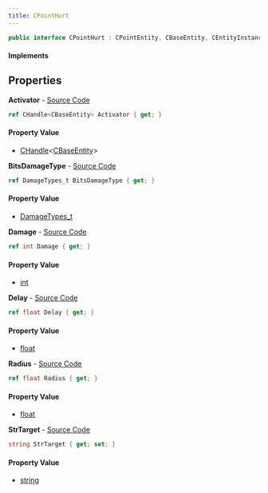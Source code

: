 ```yaml
---
title: CPointHurt
---
```


```csharp
public interface CPointHurt : CPointEntity, CBaseEntity, CEntityInstance, ISchemaClass<CEntityInstance>, ISchemaClass<CBaseEntity>, ISchemaClass<CPointEntity>, ISchemaClass<CPointHurt>, ISchemaField, ISchemaClass, INativeHandle
```

#### Implements

## Properties

**Activator** - [Source Code](https://github.com/swiftly-solution/swiftlys2/blob/main/managed/src/SwiftlyS2.Generated/Schemas/Interfaces/CPointHurt.cs#L26)

```csharp
ref CHandle<CBaseEntity> Activator { get; }
```

#### Property Value

- [CHandle](/docs/api/shared/natives/chandle-1)<[CBaseEntity](/docs/api/shared/schemadefinitions/cbaseentity)>

**BitsDamageType** - [Source Code](https://github.com/swiftly-solution/swiftlys2/blob/main/managed/src/SwiftlyS2.Generated/Schemas/Interfaces/CPointHurt.cs#L18)

```csharp
ref DamageTypes_t BitsDamageType { get; }
```

#### Property Value

- [DamageTypes_t](/docs/api/shared/schemadefinitions/damagetypes_t)

**Damage** - [Source Code](https://github.com/swiftly-solution/swiftlys2/blob/main/managed/src/SwiftlyS2.Generated/Schemas/Interfaces/CPointHurt.cs#L16)

```csharp
ref int Damage { get; }
```

#### Property Value

- [int](https://learn.microsoft.com/dotnet/api/system.int32)

**Delay** - [Source Code](https://github.com/swiftly-solution/swiftlys2/blob/main/managed/src/SwiftlyS2.Generated/Schemas/Interfaces/CPointHurt.cs#L22)

```csharp
ref float Delay { get; }
```

#### Property Value

- [float](https://learn.microsoft.com/dotnet/api/system.single)

**Radius** - [Source Code](https://github.com/swiftly-solution/swiftlys2/blob/main/managed/src/SwiftlyS2.Generated/Schemas/Interfaces/CPointHurt.cs#L20)

```csharp
ref float Radius { get; }
```

#### Property Value

- [float](https://learn.microsoft.com/dotnet/api/system.single)

**StrTarget** - [Source Code](https://github.com/swiftly-solution/swiftlys2/blob/main/managed/src/SwiftlyS2.Generated/Schemas/Interfaces/CPointHurt.cs#L24)

```csharp
string StrTarget { get; set; }
```

#### Property Value

- [string](https://learn.microsoft.com/dotnet/api/system.string)

